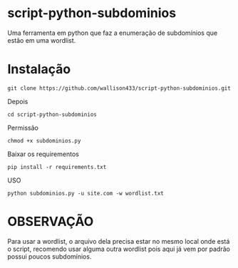 # script-python-subdominios
Uma ferramenta em python que faz a enumeração de subdomínios que estão em uma wordlist.

# Instalação
```
git clone https://github.com/wallison433/script-python-subdominios.git
```
Depois
```
cd script-python-subdominios
```
Permissão
```
chmod +x subdominios.py
```
Baixar os requirementos
```
pip install -r requirements.txt
```
USO
```
python subdominios.py -u site.com -w wordlist.txt
```
# OBSERVAÇÃO
Para usar a wordlist, o arquivo dela precisa estar no mesmo local onde está o script, recomendo usar alguma outra wordlist pois aqui já vem por padrão possui poucos subdomínios.

